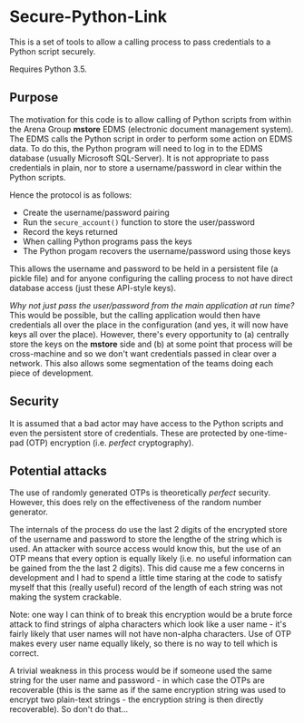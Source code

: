 # Secure-Python-Link

This is a set of tools to allow a calling process to pass credentials 
to a Python script securely.  

Requires Python 3.5.

## Purpose
The motivation for this code is to allow calling of Python scripts 
from within the Arena Group **mstore** EDMS (electronic document 
management system). The EDMS calls the Python script in order to 
perform some action on EDMS data.  To do this, the Python program will
need to log in to the EDMS database (usually Microsoft SQL-Server).
It is not appropriate to pass credentials in plain, nor to store a
username/password in clear within the Python scripts.

Hence the protocol is as follows:

* Create the username/password pairing
* Run the `secure_account()` function to store the user/password
* Record the keys returned
* When calling Python programs pass the keys
* The Python progam recovers the username/password using those keys

This allows the username and password to be held in a persistent file
(a pickle file) and for anyone configuring the calling process to not
have direct database access (just these API-style keys).

_Why not just pass the user/password from the main application at run 
time?_ This would be possible, but the calling application would then 
have credentials all over the place in the configuration (and yes, it
will now have keys all over the place).  However, there's every 
opportunity to (a) centrally store the keys on the **mstore** side and
(b) at some point that process will be cross-machine and so we don't 
want credentials passed in clear over a network.  This also allows 
some segmentation of the teams doing each piece of development.

## Security
It is assumed that a bad actor may have access to the Python scripts 
and even the persistent store of credentials.  These are protected by 
one-time-pad (OTP) encryption (i.e. _perfect_ cryptography).

## Potential attacks
The use of randomly generated OTPs is theoretically _perfect_ security.
However, this does rely on the effectiveness of the random number 
generator. 

The internals of the process do use the last 2 digits of the encrypted
store of the username and password to store the lengthe of the string
which is used. An attacker with source access would know this, but the 
use of an OTP means that every option is equally likely (i.e. no 
useful information can be gained from the the last 2 digits). This did
cause me a few concerns in development and I had to spend a little time
staring at the code to satisfy myself that this (really useful) record
of the length of each string was not making the system crackable.

Note: one way I can think of to break this encryption would be a brute
force attack to find strings of alpha characters which look like a user
name - it's fairly likely that user names will not have non-alpha 
characters. Use of OTP makes every user name equally likely, so there 
is no way to tell which is correct.

A trivial weakness in this process would be if someone used the same
string for the user name and password - in which case the OTPs are
recoverable (this is the same as if the same encryption string was
used to encrypt two plain-text strings - the encryption string is then
directly recoverable). So don't do that...  
